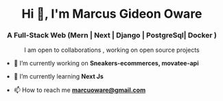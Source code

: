 <h1 align="center">Hi 👋, I'm Marcus Gideon Oware</h1>
<h3 align="center">A Full-Stack Web
(Mern | Next | Django | PostgreSql| Docker )</h3>


<p align="center">I am open to collaborations , working on open source projects</p>

- 🔭 I’m currently working on **Sneakers-ecommerces, movatee-api**

- 🌱 I’m currently learning **Next Js**


- 📫 How to reach me **marcuoware@gmail.com**




